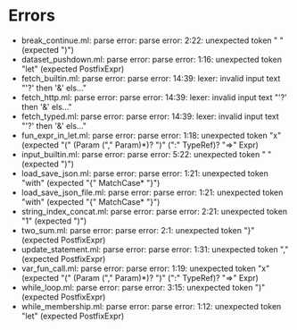 # Errors

- break_continue.ml: parse error: parse error: 2:22: unexpected token " " (expected ")")
- dataset_pushdown.ml: parse error: parse error: 1:16: unexpected token "let" (expected PostfixExpr)
- fetch_builtin.ml: parse error: parse error: 14:39: lexer: invalid input text "'?' then '&' els..."
- fetch_http.ml: parse error: parse error: 14:39: lexer: invalid input text "'?' then '&' els..."
- fetch_typed.ml: parse error: parse error: 14:39: lexer: invalid input text "'?' then '&' els..."
- fun_expr_in_let.ml: parse error: parse error: 1:18: unexpected token "x" (expected "(" (Param ("," Param)*)? ")" (":" TypeRef)? "=>" Expr)
- input_builtin.ml: parse error: parse error: 5:22: unexpected token " " (expected ")")
- load_save_json.ml: parse error: parse error: 1:21: unexpected token "with" (expected "{" MatchCase* "}")
- load_save_json_file.ml: parse error: parse error: 1:21: unexpected token "with" (expected "{" MatchCase* "}")
- string_index_concat.ml: parse error: parse error: 2:21: unexpected token "1" (expected ")")
- two_sum.ml: parse error: parse error: 2:1: unexpected token "}" (expected PostfixExpr)
- update_statement.ml: parse error: parse error: 1:31: unexpected token "," (expected PostfixExpr)
- var_fun_call.ml: parse error: parse error: 1:19: unexpected token "x" (expected "(" (Param ("," Param)*)? ")" (":" TypeRef)? "=>" Expr)
- while_loop.ml: parse error: parse error: 3:15: unexpected token ")" (expected PostfixExpr)
- while_membership.ml: parse error: parse error: 1:12: unexpected token "let" (expected PostfixExpr)
